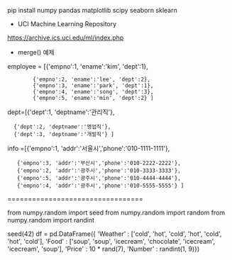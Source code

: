 
pip install numpy pandas matplotlib scipy seaborn sklearn




- UCI Machine Learning Repository
    
https://archive.ics.uci.edu/ml/index.php


- merge() 예제

employee = [{'empno':1, 'ename':'kim', 'dept':1}, 

            {'empno':2, 'ename':'lee', 'dept':2}, 
            {'empno':3, 'ename':'park', 'dept':1}, 
            {'empno':4, 'ename':'song', 'dept':3},
            {'empno':5, 'ename':'min', 'dept':2} ]
            

dept=[{'dept':1, 'deptname':'관리직'}, 

      {'dept':2, 'deptname':'영업직'},
      {'dept':3, 'deptname':'개발직'} ]

info =[{'empno':1, 'addr':'서울시','phone':'010-1111-1111'},

       {'empno':3, 'addr':'부산시','phone':'010-2222-2222'}, 
       {'empno':2, 'addr':'광주시','phone':'010-3333-3333'}, 
       {'empno':5, 'addr':'광주시','phone':'010-4444-4444'},
       {'empno':4, 'addr':'광주시','phone':'010-5555-5555'} ]
       
=================================

from numpy.random import seed
from numpy.random import random
from numpy.random import randint

seed(42)
df = pd.DataFrame({
   'Weather' : ['cold', 'hot', 'cold', 'hot',
   'cold', 'hot', 'cold'],
   'Food' : ['soup', 'soup', 'icecream', 'chocolate',
   'icecream', 'icecream', 'soup'],
   'Price' : 10 * rand(7), 'Number' : randint(1, 9)})
